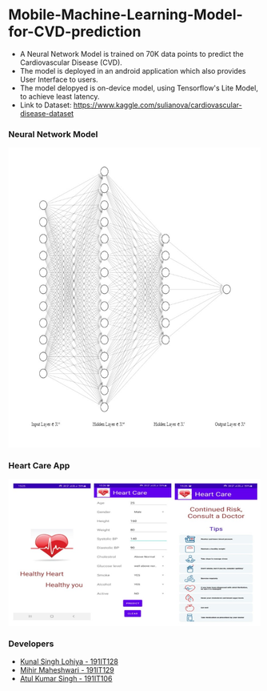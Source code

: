 # Mobile-Machine-Learning-Model-for-CVD-prediction
* A Neural Network Model is trained on 70K data points to predict the Cardiovascular Disease (CVD).
* The model is deployed in an android application which also provides User Interface to users.
* The model delopyed is on-device model, using Tensorflow's Lite Model, to achieve least latency.
* Link to Dataset: https://www.kaggle.com/sulianova/cardiovascular-disease-dataset

### Neural Network Model

<!-- ![Neural Network](https://github.com/Mihir3101/Mobile-Machine-Learning-Model-for-CVD-prediction/blob/main/Neural%20Network.jpg width="100"){:height="50%" width="50%"} -->

<img src="https://github.com/Mihir3101/Mobile-Machine-Learning-Model-for-CVD-prediction/blob/main/Neural%20Network.jpg" width="800" height="600" style="align: center;">


### Heart Care App

<img src="https://github.com/Mihir3101/Mobile-Machine-Learning-Model-for-CVD-prediction/blob/main/app.jpg" >

### Developers
- [Kunal Singh Lohiya - 191IT128](https://github.com/kunalsingh2000)
- [Mihir Maheshwari - 191IT129](https://github.com/Mihir3101)
- [Atul Kumar Singh - 191IT106](https://github.com/aksxy007)
